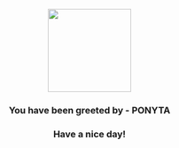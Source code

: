 <p align="center">
            <img src="https://raw.githubusercontent.com/PokeAPI/sprites/master/sprites/pokemon/77.png" width="150" height="150">
          </p>
          <h3 align="center">You have been greeted by - <b>PONYTA</b></h3>
          <h3 align="center">Have a nice day!</h3>

